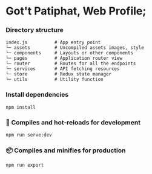 # Got't Patiphat, Web Profile;

### Directory structure
```
index.js          # App entry point
└─ assets         # Uncompiled assets images, style
└─ components     # Layouts or other components
└─ pages          # Application router view
└─ router         # Routes for all the endpoints
└─ services       # API fetching resources
└─ store          # Redux state manager
└─ utils          # Utility function
```

### Install dependencies
```
npm install
```

### 🚀 Compiles and hot-reloads for development
```
npm run serve:dev
```

### 📦 Compiles and minifies for production
```
npm run export
```

